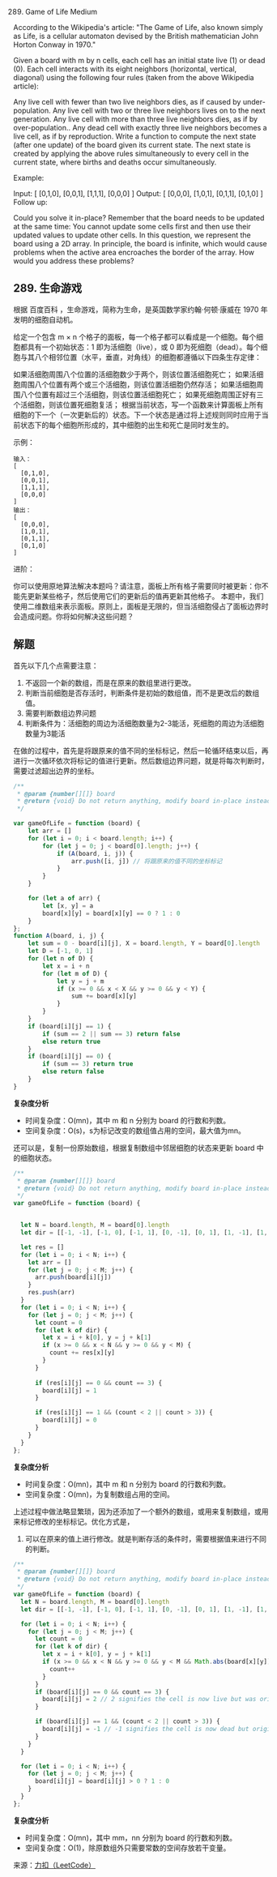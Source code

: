 289. Game of Life
Medium

According to the Wikipedia's article: "The Game of Life, also known simply as Life, is a cellular automaton devised by the British mathematician John Horton Conway in 1970."

Given a board with m by n cells, each cell has an initial state live (1) or dead (0). Each cell interacts with its eight neighbors (horizontal, vertical, diagonal) using the following four rules (taken from the above Wikipedia article):

Any live cell with fewer than two live neighbors dies, as if caused by under-population.
Any live cell with two or three live neighbors lives on to the next generation.
Any live cell with more than three live neighbors dies, as if by over-population..
Any dead cell with exactly three live neighbors becomes a live cell, as if by reproduction.
Write a function to compute the next state (after one update) of the board given its current state. The next state is created by applying the above rules simultaneously to every cell in the current state, where births and deaths occur simultaneously.

Example:

Input: 
[
  [0,1,0],
  [0,0,1],
  [1,1,1],
  [0,0,0]
]
Output: 
[
  [0,0,0],
  [1,0,1],
  [0,1,1],
  [0,1,0]
]
Follow up:

Could you solve it in-place? Remember that the board needs to be updated at the same time: You cannot update some cells first and then use their updated values to update other cells.
In this question, we represent the board using a 2D array. In principle, the board is infinite, which would cause problems when the active area encroaches the border of the array. How would you address these problems?


## 289. 生命游戏
根据 百度百科 ，生命游戏，简称为生命，是英国数学家约翰·何顿·康威在 1970 年发明的细胞自动机。

给定一个包含 m × n 个格子的面板，每一个格子都可以看成是一个细胞。每个细胞都具有一个初始状态：1 即为活细胞（live），或 0 即为死细胞（dead）。每个细胞与其八个相邻位置（水平，垂直，对角线）的细胞都遵循以下四条生存定律：

如果活细胞周围八个位置的活细胞数少于两个，则该位置活细胞死亡；
如果活细胞周围八个位置有两个或三个活细胞，则该位置活细胞仍然存活；
如果活细胞周围八个位置有超过三个活细胞，则该位置活细胞死亡；
如果死细胞周围正好有三个活细胞，则该位置死细胞复活；
根据当前状态，写一个函数来计算面板上所有细胞的下一个（一次更新后的）状态。下一个状态是通过将上述规则同时应用于当前状态下的每个细胞所形成的，其中细胞的出生和死亡是同时发生的。

 

示例：
```
输入： 
[
  [0,1,0],
  [0,0,1],
  [1,1,1],
  [0,0,0]
]
输出：
[
  [0,0,0],
  [1,0,1],
  [0,1,1],
  [0,1,0]
]
```

进阶：

你可以使用原地算法解决本题吗？请注意，面板上所有格子需要同时被更新：你不能先更新某些格子，然后使用它们的更新后的值再更新其他格子。
本题中，我们使用二维数组来表示面板。原则上，面板是无限的，但当活细胞侵占了面板边界时会造成问题。你将如何解决这些问题？

## 解题
首先以下几个点需要注意：
1. 不返回一个新的数组，而是在原来的数组里进行更改。
2. 判断当前细胞是否存活时，判断条件是初始的数组值，而不是更改后的数组值。
3. 需要判断数组边界问题
4. 判断条件为：活细胞的周边为活细胞数量为2-3能活，死细胞的周边为活细胞数量为3能活
  

在做的过程中，首先是将跟原来的值不同的坐标标记，然后一轮循环结束以后，再进行一次循环依次将标记的值进行更新。然后数组边界问题，就是将每次判断时，需要过滤超出边界的坐标。

```js
/**
 * @param {number[][]} board
 * @return {void} Do not return anything, modify board in-place instead.
 */

var gameOfLife = function (board) {
    let arr = []
    for (let i = 0; i < board.length; i++) {
        for (let j = 0; j < board[0].length; j++) {
            if (A(board, i, j)) {
                arr.push([i, j]) // 将跟原来的值不同的坐标标记
            }
        }
    }

    for (let a of arr) {
        let [x, y] = a
        board[x][y] = board[x][y] == 0 ? 1 : 0
    }
};
function A(board, i, j) {
    let sum = 0 - board[i][j], X = board.length, Y = board[0].length
    let D = [-1, 0, 1]
    for (let n of D) {
        let x = i + n
        for (let m of D) {
            let y = j + m
            if (x >= 0 && x < X && y >= 0 && y < Y) {
                sum += board[x][y]
            }
        }
    }
    if (board[i][j] == 1) {
        if (sum == 2 || sum == 3) return false
        else return true
    }
    if (board[i][j] == 0) {
        if (sum == 3) return true
        else return false
    }
}   
```
**复杂度分析**
- 时间复杂度：O(mn)，其中 m 和 n 分别为 board 的行数和列数。
- 空间复杂度：O(s)，s为标记改变的数组值占用的空间，最大值为mn。
  
还可以是，复制一份原始数组，根据复制数组中邻居细胞的状态来更新 board 中的细胞状态。
```js
/**
 * @param {number[][]} board
 * @return {void} Do not return anything, modify board in-place instead.
 */
var gameOfLife = function (board) {


  let N = board.length, M = board[0].length
  let dir = [[-1, -1], [-1, 0], [-1, 1], [0, -1], [0, 1], [1, -1], [1, 0], [1, 1]]

  let res = []
  for (let i = 0; i < N; i++) {
    let arr = []
    for (let j = 0; j < M; j++) {
      arr.push(board[i][j])
    }
    res.push(arr)
  }
  for (let i = 0; i < N; i++) {
    for (let j = 0; j < M; j++) {
      let count = 0
      for (let k of dir) {
        let x = i + k[0], y = j + k[1]
        if (x >= 0 && x < N && y >= 0 && y < M) {
          count += res[x][y]
        }
      }
      
      if (res[i][j] == 0 && count == 3) {
        board[i][j] = 1
      }

      if (res[i][j] == 1 && (count < 2 || count > 3)) {
        board[i][j] = 0
      }
    }
  }
};
```
**复杂度分析**
- 时间复杂度：O(mn)，其中 m 和 n 分别为 board 的行数和列数。
- 空间复杂度：O(mn)，为复制数组占用的空间。


上述过程中做法略显繁琐，因为还添加了一个额外的数组，或用来复制数组，或用来标记修改的坐标标记。优化方式是，
1. 可以在原来的值上进行修改。就是判断存活的条件时，需要根据值来进行不同的判断。
```js
/**
 * @param {number[][]} board
 * @return {void} Do not return anything, modify board in-place instead.
 */
var gameOfLife = function (board) {
  let N = board.length, M = board[0].length
  let dir = [[-1, -1], [-1, 0], [-1, 1], [0, -1], [0, 1], [1, -1], [1, 0], [1, 1]]

  for (let i = 0; i < N; i++) {
    for (let j = 0; j < M; j++) {
      let count = 0
      for (let k of dir) {
        let x = i + k[0], y = j + k[1]
        if (x >= 0 && x < N && y >= 0 && y < M && Math.abs(board[x][y]) == 1) {
          count++
        }
      }
      if (board[i][j] == 0 && count == 3) {
        board[i][j] = 2 // 2 signifies the cell is now live but was originally dead.
      }

      if (board[i][j] == 1 && (count < 2 || count > 3)) {
        board[i][j] = -1 // -1 signifies the cell is now dead but originally was live.
      }
    }
  }

  for (let i = 0; i < N; i++) {
    for (let j = 0; j < M; j++) {
      board[i][j] = board[i][j] > 0 ? 1 : 0
    }
  }
};
```

**复杂度分析**
- 时间复杂度：O(mn)，其中 mm，nn 分别为 board 的行数和列数。
- 空间复杂度：O(1)，除原数组外只需要常数的空间存放若干变量。

来源：[力扣（LeetCode）](https://leetcode-cn.com/problems/game-of-life/)
